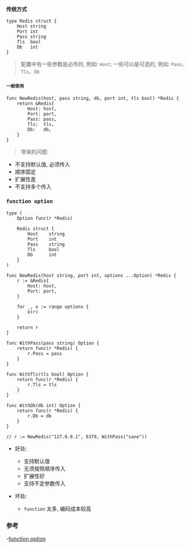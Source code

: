 ### `传统方式`

```golang
type Redis struct {
	Host string
	Port int
	Pass string
	Tls  bool
	Db   int
}
```

>配置中有一些参数是必传的, 例如: `Host`; 一些可以是可选的, 例如: `Pass`、`Tls`、`Db`

#### `一般使用`

```golang
func NewRedis(host, pass string, db, port int, tls bool) *Redis {
	return &Redis{
		Host: host,
		Port: port,
		Pass: pass,
		Tls:  tls,
		Db:   db,
	}
}
```

>带来的问题:

- 不支持默认值, 必须传入
- 顺序固定
- 扩展性差
- 不支持多个传入

### `function option`

```golang
type (
	Option func(r *Redis)

	Redis struct {
		Host    string
		Port    int
		Pass    string
		Tls     bool
		Db      int
	}
)

func NewRedis(host string, port int, options ...Option) *Redis {
	r := &Redis{
		Host: host,
		Port: port,
	}

	for _, o := range options {
		o(r)
	}

	return r
}

func WithPass(pass string) Option {
	return func(r *Redis) {
		r.Pass = pass
	}
}

func WithTls(tls bool) Option {
	return func(r *Redis) {
		r.Tls = tls
	}
}

func WithDb(db int) Option {
	return func(r *Redis) {
		r.Db = db
	}
}

// r := NewRedis("127.0.0.1", 6379, WithPass("sane"))
```

- 好处:
  - 支持默认值
  - 无须按照顺序传入
  - 扩展性好
  - 支持不定参数传入

- 坏处:
  - `function` 太多, 编码成本较高

### 参考

-[function option](https://coolshell.cn/articles/21146.html#Functional_Options)
